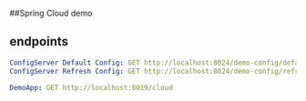 ##Spring Cloud demo


## endpoints

```yaml
ConfigServer Default Config: GET http://localhost:8024/demo-config/default
ConfigServer Refresh Config: GET http://localhost:8024/demo-config/refresh

DemoApp: GET http://localhost:8019/cloud
```
